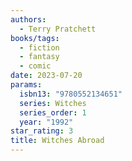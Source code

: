 ```yaml
---
authors:
  - Terry Pratchett
books/tags:
  - fiction
  - fantasy
  - comic
date: 2023-07-20
params:
  isbn13: "9780552134651"
  series: Witches
  series_order: 1
  year: "1992"
star_rating: 3
title: Witches Abroad
---
```


